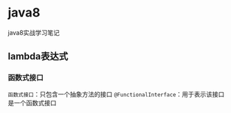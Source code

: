# java8
java8实战学习笔记

## lambda表达式
### 函数式接口
`函数式接口`：只包含一个抽象方法的接口
`@FunctionalInterface`：用于表示该接口是一个函数式接口
